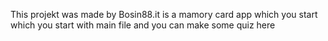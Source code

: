 
This projekt was made by Bosin88.it is a mamory card app which you start which you start with main file and you can make some quiz here
